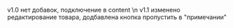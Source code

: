 v1.0 нет добавок, подключение в content \n
v1.1 изменено редактирование товара, додбавлена кнопка пропустить в "примечании"
